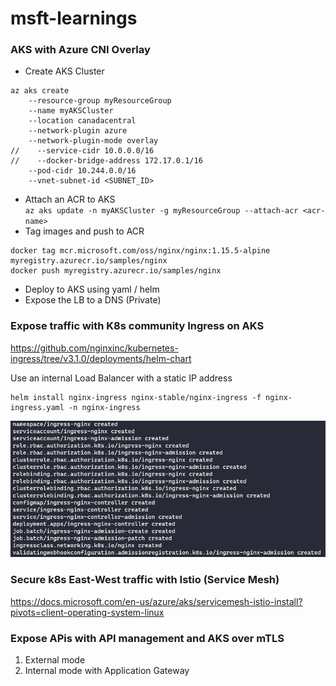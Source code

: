 # msft-learnings

### AKS with Azure CNI Overlay

- Create AKS Cluster
```agsl
az aks create 
    --resource-group myResourceGroup 
    --name myAKSCluster 
    --location canadacentral
    --network-plugin azure
    --network-plugin-mode overlay
//    --service-cidr 10.0.0.0/16
//    --docker-bridge-address 172.17.0.1/16 
    --pod-cidr 10.244.0.0/16  
    --vnet-subnet-id <SUBNET_ID>  
```
- Attach an ACR to AKS  
`az aks update -n myAKSCluster -g myResourceGroup --attach-acr <acr-name>`
- Tag images and push to ACR   
```agsl
docker tag mcr.microsoft.com/oss/nginx/nginx:1.15.5-alpine myregistry.azurecr.io/samples/nginx
docker push myregistry.azurecr.io/samples/nginx
```
- Deploy to AKS using yaml / helm
- Expose the LB to a DNS (Private)

### Expose traffic with K8s community Ingress on AKS
https://github.com/nginxinc/kubernetes-ingress/tree/v3.1.0/deployments/helm-chart

Use an internal Load Balancer with a static IP address
```agsl
helm install nginx-ingress nginx-stable/nginx-ingress -f nginx-ingress.yaml -n nginx-ingress
```
![img.png](img.png)

### Secure k8s East-West traffic with Istio (Service Mesh)
https://docs.microsoft.com/en-us/azure/aks/servicemesh-istio-install?pivots=client-operating-system-linux

### Expose APis with API management and AKS over mTLS
1. External mode
2. Internal mode with Application Gateway
